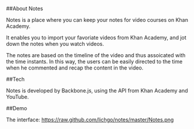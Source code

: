 ##About Notes

Notes is a place where you can keep your notes for video courses on Khan Academy.

It enables you to import your favoriate videos from Khan Academy, and jot down the notes when you watch videos.

The notes are based on the timeline of the video and thus assoicated with the time instants. In this way, the users can be easily directed to the time when he commented and recap the content in the video.

##Tech

Notes is developed by Backbone.js, using the API from Khan Academy and YouTube.

##Demo

The interface: https://raw.github.com/lichgo/notes/master/Notes.png


